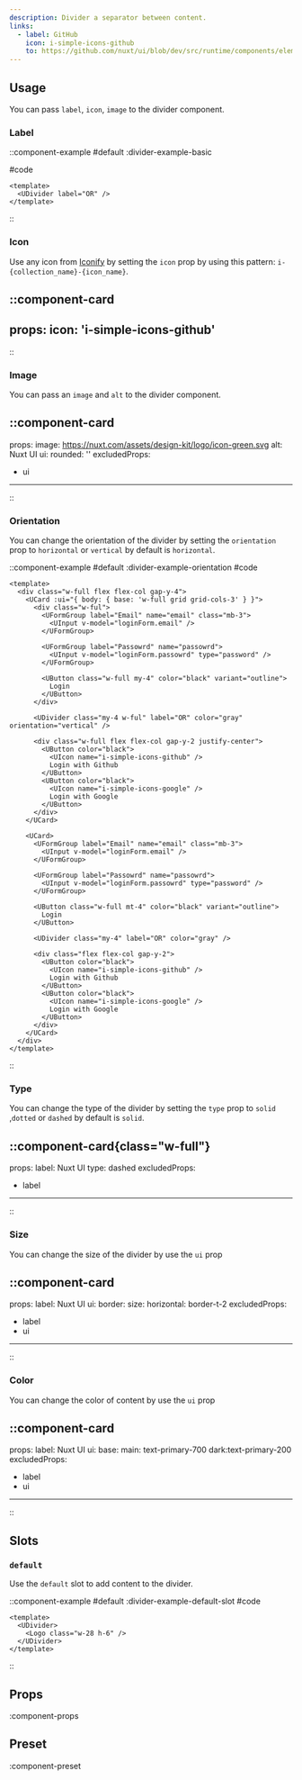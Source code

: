 ```yaml
---
description: Divider a separator between content.
links:
  - label: GitHub
    icon: i-simple-icons-github
    to: https://github.com/nuxt/ui/blob/dev/src/runtime/components/elements/Divider.vue
---
```


## Usage

You can pass `label`, `icon`, `image` to the divider component.

### Label

::component-example
#default
:divider-example-basic

#code
```vue
<template>
  <UDivider label="OR" />
</template>
```
::

### Icon

Use any icon from [Iconify](https://icones.js.org) by setting the `icon` prop by using this pattern: `i-{collection_name}-{icon_name}`.


::component-card
---
props:
  icon: 'i-simple-icons-github'
---
::

### Image

You can pass an `image` and `alt` to the divider component.

::component-card
---
props:
  image: https://nuxt.com/assets/design-kit/logo/icon-green.svg
  alt: Nuxt UI
  ui:
    rounded: ''
excludedProps:
  - ui
---
::

### Orientation

You can change the orientation of the divider by setting the `orientation` prop to `horizontal` or `vertical` by default is `horizontal`.

::component-example
#default
:divider-example-orientation
#code
```vue
<template>
  <div class="w-full flex flex-col gap-y-4">
    <UCard :ui="{ body: { base: 'w-full grid grid-cols-3' } }">
      <div class="w-ful">
        <UFormGroup label="Email" name="email" class="mb-3">
          <UInput v-model="loginForm.email" />
        </UFormGroup>

        <UFormGroup label="Passowrd" name="passowrd">
          <UInput v-model="loginForm.passowrd" type="password" />
        </UFormGroup>

        <UButton class="w-full my-4" color="black" variant="outline">
          Login
        </UButton>
      </div>

      <UDivider class="my-4 w-ful" label="OR" color="gray" orientation="vertical" />

      <div class="w-full flex flex-col gap-y-2 justify-center">
        <UButton color="black">
          <UIcon name="i-simple-icons-github" />
          Login with Github
        </UButton>
        <UButton color="black">
          <UIcon name="i-simple-icons-google" />
          Login with Google
        </UButton>
      </div>
    </UCard>

    <UCard>
      <UFormGroup label="Email" name="email" class="mb-3">
        <UInput v-model="loginForm.email" />
      </UFormGroup>

      <UFormGroup label="Passowrd" name="passowrd">
        <UInput v-model="loginForm.passowrd" type="password" />
      </UFormGroup>

      <UButton class="w-full mt-4" color="black" variant="outline">
        Login
      </UButton>

      <UDivider class="my-4" label="OR" color="gray" />

      <div class="flex flex-col gap-y-2">
        <UButton color="black">
          <UIcon name="i-simple-icons-github" />
          Login with Github
        </UButton>
        <UButton color="black">
          <UIcon name="i-simple-icons-google" />
          Login with Google
        </UButton>
      </div>
    </UCard>
  </div>
</template>
```
::

### Type 

You can change the type of the divider by setting the `type` prop to `solid` ,`dotted` or `dashed` by default is `solid`.

::component-card{class="w-full"}
---
props:
  label: Nuxt UI
  type: dashed
excludedProps:
  - label
---
::

### Size

You can change the size of the divider by use the `ui` prop


::component-card
---
props:
  label: Nuxt UI
  ui: 
    border: 
      size:
        horizontal: border-t-2
excludedProps:
  - label
  - ui
---
::

### Color

You can change the color of content by use the `ui` prop

::component-card
---
props:
  label: Nuxt UI
  ui: 
    base: 
      main: text-primary-700 dark:text-primary-200
excludedProps:
  - label
  - ui
---
::

## Slots

### `default`

Use the `default` slot to add content to the divider.

::component-example
#default
:divider-example-default-slot
#code
```vue
<template>
  <UDivider>
    <Logo class="w-28 h-6" />
  </UDivider>
</template>
```
::

## Props

:component-props

## Preset

:component-preset
